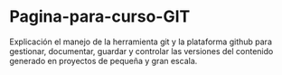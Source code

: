 # Pagina-para-curso-GIT
Explicación el manejo de la herramienta git y la plataforma github para gestionar, documentar, guardar y controlar las versiones del contenido generado en proyectos de pequeña y gran escala.
